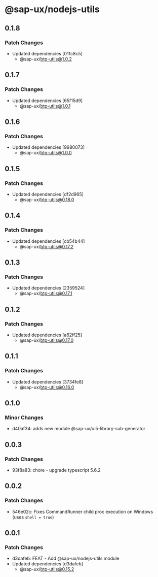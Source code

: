 # @sap-ux/nodejs-utils

## 0.1.8

### Patch Changes

-   Updated dependencies [011c8c5]
    -   @sap-ux/btp-utils@1.0.2

## 0.1.7

### Patch Changes

-   Updated dependencies [65f15d9]
    -   @sap-ux/btp-utils@1.0.1

## 0.1.6

### Patch Changes

-   Updated dependencies [9980073]
    -   @sap-ux/btp-utils@1.0.0

## 0.1.5

### Patch Changes

-   Updated dependencies [df2d965]
    -   @sap-ux/btp-utils@0.18.0

## 0.1.4

### Patch Changes

-   Updated dependencies [cb54b44]
    -   @sap-ux/btp-utils@0.17.2

## 0.1.3

### Patch Changes

-   Updated dependencies [2359524]
    -   @sap-ux/btp-utils@0.17.1

## 0.1.2

### Patch Changes

-   Updated dependencies [a62ff25]
    -   @sap-ux/btp-utils@0.17.0

## 0.1.1

### Patch Changes

-   Updated dependencies [3734fe8]
    -   @sap-ux/btp-utils@0.16.0

## 0.1.0

### Minor Changes

-   d40af34: adds new module @sap-ux/ui5-library-sub-generator

## 0.0.3

### Patch Changes

-   93f8a83: chore - upgrade typescript 5.6.2

## 0.0.2

### Patch Changes

-   546e02c: Fixes CommandRunner child proc execution on Windows (uses `shell = true`)

## 0.0.1

### Patch Changes

-   d3dafeb: FEAT - Add @sap-ux/nodejs-utils module
-   Updated dependencies [d3dafeb]
    -   @sap-ux/btp-utils@0.15.2
